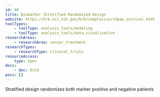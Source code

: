 ```yaml
---
id: 40
title: Biomarker Stratified Randomized Design
website: https://brb.nci.nih.gov/brb/samplesize/sdpap_survival.html
toolTypes:
    - toolType: analysis_tools/modeling
    - toolType: analysis_tools/data_visualization
researchAreas:
    - researchArea: cancer_treatment
researchTypes:
    - researchType: clinical_trials
resourceAccess:
    type: open
docs:
    - doc: dctd
pocs: []        
---
```

Stratified design randomizes both marker positive and negative patients
